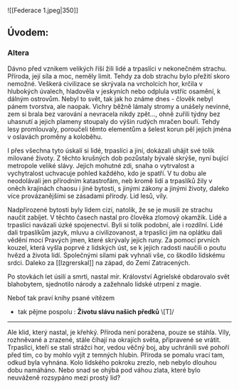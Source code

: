 ![[Federace 1.jpeg|350]]
## Úvodem:

### Altera
Dávno před vznikem velikých říší žili lidé a trpaslíci v nekonečném strachu. Příroda, její síla a moc, neměly limit. Tehdy za dob strachu bylo přežití skoro nemožné. Veškerá civilizace se skrývala na vrcholcích hor, krčila v hlubokých úvalech, hladověla v jeskyních nebo odplula vstříc osamění, k dálným ostrovům. Nebyl to svět, tak jak ho známe dnes - člověk nebyl pánem tvorstva, ale naopak. Vichry běžně lámaly stromy a unášely nevinné, zem si brala bez varování a nevracela nikdy zpět..., ohně zuřili týdny bez uhasnutí a jejich plameny stoupaly do výšin rudých mračen bouří. Tehdy lesy promlouvaly, poroučeli těmto elementům a šelest korun pěl jejich jména v oslavách proměny a koloběhu.

I přes všechna tyto úskalí si lidé, trpaslíci a jiní, dokázali uhájit své tolik milované životy. Z těchto krušných dob pozůstaly bývalé skrýše, nyní bující metropole veliké slávy. Jejich mohutné zdi, snaha o vytrvalost a vychytralost uchvacuje pohled každého, kdo je spatří. V tu dobu ale neodolávali jen přírodním katastrofám, neb kromě lidí a trpaslíků žily v oněch krajinách chaosu i jiné bytosti, s jinými zákony a jinými životy, daleko více provázanějšími se zásadami přírody. Lid lesů, víly.

Nadpřirozené bytosti byly lidem cizí, natolik, že se je musili ze strachu naučit zabíjet. V těchto časech nastal pro člověka zlomový okamžik. Lidé a trpaslíci navázali úzké spojenectví. Byli si tolik podobní, ale i rozdílní. Lidé dali trpaslíkům jazyk, mluvu a civilizovanost, a trpaslíci jim na oplátku dali vědění moci Pravých jmen, které skrývaly jejich runy. Za pomocí prvních kouzel, která vyšla poprvé z lidských úst, se k jejich radosti naučili o poutu hvězd a života lidí. Společnými silami pak vyhnali vše, co škodilo lidskému srdci. Daleko za [[Izgrerskal]] na západ, do Zemí Zatracených.

Po stovkách let úsilí a smrti, nastal mír. Království Agrielské obdarovalo svět blahobytem, sjednotilo národy a zažehnalo lidské utrpení z magie. 

Neboť tak praví knihy psané vítězem 
- tak pějme pospolu : **Životu slávu našich předků**  \\[T]/

---

Ale klid, který nastal, je křehký. Příroda není poražena, pouze se stáhla. Víly, rozhněvané a zrazené, stále číhají na okrajích světa, připravené se vrátit. Trpaslíci, kteří se stali strážci hor, vedou věčný boj, aby uchránili své pohoří před tím, co by mohlo vyjít z temných hlubin. Příroda se pomalu vrací tam, odkud byla vyhnána. Kolo lidského pokroku zrezlo, neb nebylo dlouhou dobu namáháno. Nebo snad se ohýbá pod váhou zlata, které bylo neuváženě rozsypáno mezi prostý lid?
